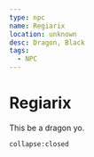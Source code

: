 ```yaml
---
type: npc
name: Regiarix
location: unknown
desc: Dragon, Black
tags:
  - NPC
---
```


# Regiarix 

This be a dragon yo.

```ad-ooc
collapse:closed
```